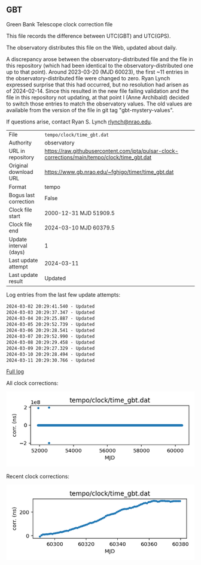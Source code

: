 
## GBT

Green Bank Telescope clock correction file

This file records the difference between UTC(GBT) and UTC(GPS).

The observatory distributes this file on the Web, updated about daily.

A discrepancy arose between the observatory-distributed file and the
file in this repository (which had been identical to the 
observatory-distributed one up to that point). Around 
2023-03-20 (MJD 60023), the first ~11 entries in the 
observatory-distributed file were changed to zero.
Ryan Lynch expressed surprise that this had occurred, but no
resolution had arisen as of 2024-02-14. Since this resulted in
the new file failing validation and the file in this repository
not updating, at that point I (Anne Archibald) decided to
switch those entries to match the observatory values. The old values
are available from the version of the file in git tag 
"gbt-mystery-values".

If questions arise, contact Ryan S. Lynch <rlynch@nrao.edu>.

|     |     |
|:--- |:--- |
| File | `tempo/clock/time_gbt.dat` |
| Authority | observatory |
| URL in repository | <https://raw.githubusercontent.com/ipta/pulsar-clock-corrections/main/tempo/clock/time_gbt.dat> |
| Original download URL | <https://www.gb.nrao.edu/~fghigo/timer/time_gbt.dat> |
| Format | tempo |
| Bogus last correction | False |
| Clock file start | 2000-12-31 MJD 51909.5 |
| Clock file end | 2024-03-10 MJD 60379.5 |
| Update interval (days) | 1 |
| Last update attempt | 2024-03-11 |
| Last update result | Updated |

Log entries from the last few update attempts:
```
2024-03-02 20:29:41.540 - Updated
2024-03-03 20:29:37.347 - Updated
2024-03-04 20:29:25.887 - Updated
2024-03-05 20:29:52.739 - Updated
2024-03-06 20:29:28.541 - Updated
2024-03-07 20:29:52.990 - Updated
2024-03-08 20:29:29.458 - Updated
2024-03-09 20:29:27.329 - Updated
2024-03-10 20:29:28.494 - Updated
2024-03-11 20:29:30.766 - Updated
```
[Full log](https://raw.githubusercontent.com/ipta/pulsar-clock-corrections/main/log/tempo/clock/time_gbt.dat.log)


All clock corrections:

![plot of all clock corrections](time_gbt.dat.png "All corrections")

Recent clock corrections:

![plot of recent clock corrections](time_gbt.dat.short.png "Recent corrections")

